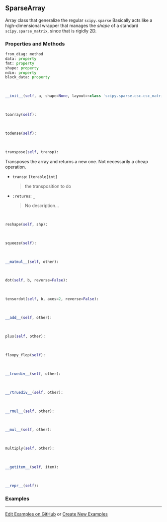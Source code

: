 ## <a id="McUtils.Numputils.Sparse.SparseArray">SparseArray</a>
Array class that generalize the regular `scipy.sparse`
Basically acts like a high-dimensional wrapper that manages the _shape_ of a standard `scipy.sparse_matrix`, since that is rigidly 2D.

### Properties and Methods
```python
from_diag: method
data: property
fmt: property
shape: property
ndim: property
block_data: property
```
<a id="McUtils.Numputils.Sparse.SparseArray.__init__">&nbsp;</a>
```python
__init__(self, a, shape=None, layout=<class 'scipy.sparse.csc.csc_matrix'>, initialize=True): 
```

<a id="McUtils.Numputils.Sparse.SparseArray.toarray">&nbsp;</a>
```python
toarray(self): 
```

<a id="McUtils.Numputils.Sparse.SparseArray.todense">&nbsp;</a>
```python
todense(self): 
```

<a id="McUtils.Numputils.Sparse.SparseArray.transpose">&nbsp;</a>
```python
transpose(self, transp): 
```
Transposes the array and returns a new one. Not necessarily a cheap operation.
- `transp`: `Iterable[int]`
    >the transposition to do
- `:returns`: `_`
    >No description...

<a id="McUtils.Numputils.Sparse.SparseArray.reshape">&nbsp;</a>
```python
reshape(self, shp): 
```

<a id="McUtils.Numputils.Sparse.SparseArray.squeeze">&nbsp;</a>
```python
squeeze(self): 
```

<a id="McUtils.Numputils.Sparse.SparseArray.__matmul__">&nbsp;</a>
```python
__matmul__(self, other): 
```

<a id="McUtils.Numputils.Sparse.SparseArray.dot">&nbsp;</a>
```python
dot(self, b, reverse=False): 
```

<a id="McUtils.Numputils.Sparse.SparseArray.tensordot">&nbsp;</a>
```python
tensordot(self, b, axes=2, reverse=False): 
```

<a id="McUtils.Numputils.Sparse.SparseArray.__add__">&nbsp;</a>
```python
__add__(self, other): 
```

<a id="McUtils.Numputils.Sparse.SparseArray.plus">&nbsp;</a>
```python
plus(self, other): 
```

<a id="McUtils.Numputils.Sparse.SparseArray.floopy_flop">&nbsp;</a>
```python
floopy_flop(self): 
```

<a id="McUtils.Numputils.Sparse.SparseArray.__truediv__">&nbsp;</a>
```python
__truediv__(self, other): 
```

<a id="McUtils.Numputils.Sparse.SparseArray.__rtruediv__">&nbsp;</a>
```python
__rtruediv__(self, other): 
```

<a id="McUtils.Numputils.Sparse.SparseArray.__rmul__">&nbsp;</a>
```python
__rmul__(self, other): 
```

<a id="McUtils.Numputils.Sparse.SparseArray.__mul__">&nbsp;</a>
```python
__mul__(self, other): 
```

<a id="McUtils.Numputils.Sparse.SparseArray.multiply">&nbsp;</a>
```python
multiply(self, other): 
```

<a id="McUtils.Numputils.Sparse.SparseArray.__getitem__">&nbsp;</a>
```python
__getitem__(self, item): 
```

<a id="McUtils.Numputils.Sparse.SparseArray.__repr__">&nbsp;</a>
```python
__repr__(self): 
```

### Examples


___

[Edit Examples on GitHub](https://github.com/McCoyGroup/References/edit/gh-pages/Documentation/examples/McUtils/Numputils/Sparse/SparseArray.md) or 
[Create New Examples](https://github.com/McCoyGroup/References/new/gh-pages/?filename=Documentation/examples/McUtils/Numputils/Sparse/SparseArray.md)